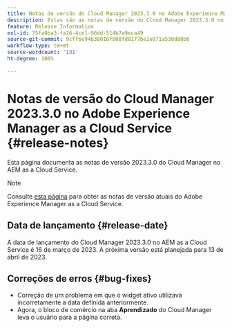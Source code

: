 ```yaml
---
title: Notas de versão do Cloud Manager 2023.3.0 no Adobe Experience Manager as a Cloud Service
description: Estas são as notas de versão do Cloud Manager 2023.3.0 no AEM as a Cloud Service.
feature: Release Information
exl-id: 75fa0ba3-fa16-4ce1-96dd-514b7a9eca49
source-git-commit: 9cff6e94b38016f008fd8177be2e071a530d80b6
workflow-type: tm+mt
source-wordcount: '131'
ht-degree: 100%

---
```


# Notas de versão do Cloud Manager 2023.3.0 no Adobe Experience Manager as a Cloud Service {#release-notes}

Esta página documenta as notas de versão 2023.3.0 do Cloud Manager no AEM as a Cloud Service.

>[!NOTE]
>
>Consulte [esta página](/help/release-notes/release-notes-cloud/release-notes-current.md) para obter as notas de versão atuais do Adobe Experience Manager as a Cloud Service.

## Data de lançamento {#release-date}

A data de lançamento do Cloud Manager 2023.3.0 no AEM as a Cloud Service é 16 de março de 2023. A próxima versão está planejada para 13 de abril de 2023.

## Correções de erros {#bug-fixes}

* Correção de um problema em que o widget ativo utilizava incorretamente a data definida anteriormente.
* Agora, o bloco de comércio na aba **Aprendizado** do Cloud Manager leva o usuário para a página correta.
